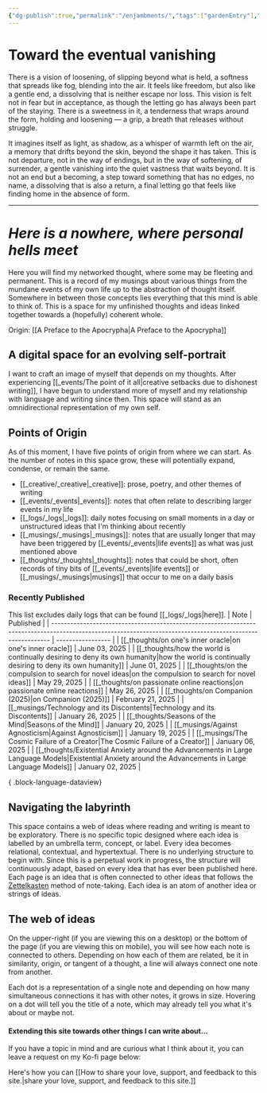 ```yaml
---
{"dg-publish":true,"permalink":"/enjambments/","tags":["gardenEntry"],"noteIcon":""}
---
```


# Toward the eventual vanishing
There is a vision of loosening, of slipping beyond what is held, a softness that spreads like fog, blending into the air. It feels like freedom, but also like a gentle end, a dissolving that is neither escape nor loss. This vision is felt not in fear but in acceptance, as though the letting go has always been part of the staying. There is a sweetness in it, a tenderness that wraps around the form, holding and loosening — a grip, a breath that releases without struggle.

It imagines itself as light, as shadow, as a whisper of warmth left on the air, a memory that drifts beyond the skin, beyond the shape it has taken. This is not departure, not in the way of endings, but in the way of softening, of surrender, a gentle vanishing into the quiet vastness that waits beyond. It is not an end but a becoming, a step toward something that has no edges, no name, a dissolving that is also a return, a final letting go that feels like finding home in the absence of form.

---
# *Here is a nowhere, where personal hells meet*

Here you will find my networked thought, where some may be fleeting and permanent. This is a record of my musings about various things from the mundane events of my own life up to the abstraction of thought itself. Somewhere in between those concepts lies everything that this mind is able to think of. This is a space for my unfinished thoughts and ideas linked together towards a (hopefully) coherent whole.

Origin: [[A Preface to the Apocrypha\|A Preface to the Apocrypha]]

## A digital space for an evolving self-portrait
I want to craft an image of myself that depends on my thoughts. After experiencing 
[[_events/The point of it all\|creative setbacks due to dishonest writing]], I have begun to understand more of myself and my relationship with language and writing since then. This space will stand as an omnidirectional representation of my own self.

## Points of Origin
As of this moment, I have five points of origin from where we can start. As the number of notes in this space grow, these will potentially expand, condense, or remain the same.

* [[_creative/_creative\|_creative]]: prose, poetry, and other themes of writing
* [[_events/_events\|_events]]: notes that often relate to describing larger events in my life
* [[_logs/_logs\|_logs]]: daily notes focusing on small moments in a day or unstructured ideas that I'm thinking about recently
* [[_musings/_musings\|_musings]]: notes that are usually longer that may have been triggered by [[_events/_events\|life events]] as what was just mentioned above
* [[_thoughts/_thoughts\|_thoughts]]: notes that could be short, often records of tiny bits of [[_events/_events\|life events]] or [[_musings/_musings\|musings]] that occur to me on a daily basis

### Recently Published


<div class="transclusion internal-embed is-loaded"><div class="markdown-embed">



This list excludes daily logs that can be found [[_logs/_logs\|here]].
| Note                                                                                                                                                        | Published         |
| ----------------------------------------------------------------------------------------------------------------------------------------------------------- | ----------------- |
| [[_thoughts/on one's inner oracle\|on one's inner oracle]]                                                                                               | June 03, 2025     |
| [[_thoughts/how the world is continually desiring to deny its own humanity\|how the world is continually desiring to deny its own humanity]]             | June 01, 2025     |
| [[_thoughts/on the compulsion to search for novel ideas\|on the compulsion to search for novel ideas]]                                                   | May 29, 2025      |
| [[_thoughts/on passionate online reactions\|on passionate online reactions]]                                                                             | May 26, 2025      |
| [[_thoughts/on Companion (2025)\|on Companion (2025)]]                                                                                                   | February 21, 2025 |
| [[_musings/Technology and its Discontents\|Technology and its Discontents]]                                                                              | January 26, 2025  |
| [[_thoughts/Seasons of the Mind\|Seasons of the Mind]]                                                                                                   | January 20, 2025  |
| [[_musings/Against Agnosticism\|Against Agnosticism]]                                                                                                    | January 19, 2025  |
| [[_musings/The Cosmic Failure of a Creator\|The Cosmic Failure of a Creator]]                                                                            | January 06, 2025  |
| [[_thoughts/Existential Anxiety around the Advancements in Large Language Models\|Existential Anxiety around the Advancements in Large Language Models]] | January 02, 2025  |

{ .block-language-dataview}


</div></div>


## Navigating the labyrinth
This space contains a web of ideas where reading and writing is meant to be exploratory. There is no specific topic designed where each idea is labelled by an umbrella term, concept, or label. Every idea becomes relational, contextual, and hypertextual. There is no underlying structure to begin with. Since this is a perpetual work in progress, the structure will continuously adapt, based on every idea that has ever been published here. Each page is an idea that is often connected to other ideas that follows the [Zettelkasten](https://zettelkasten.de/introduction/) method of note-taking. Each idea is an atom of another idea or strings of ideas.

## The web of ideas
On the upper-right (if you are viewing this on a desktop) or the bottom of the page (if you are viewing this on mobile), you will see how each note is connected to others. Depending on how each of them are related, be it in similarity, origin, or tangent of a thought, a line will always connect one note from another.

Each dot is a representation of a single note and depending on how many simultaneous connections it has with other notes, it grows in size. Hovering on a dot will tell you the title of a note, which may already tell you what it's about or maybe not.

#### Extending this site towards other things I can write about...
If you have a topic in mind and are curious what I think about it, you can leave a request on my Ko-fi page below:

Here's how you can [[How to share your love, support, and feedback to this site.\|share your love, support, and feedback to this site.]]

